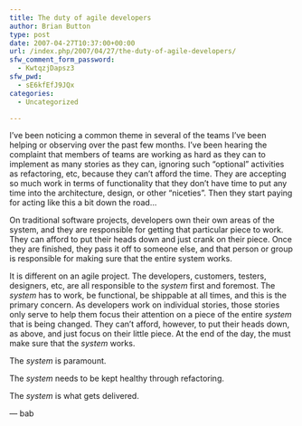 ```yaml
---
title: The duty of agile developers
author: Brian Button
type: post
date: 2007-04-27T10:37:00+00:00
url: /index.php/2007/04/27/the-duty-of-agile-developers/
sfw_comment_form_password:
  - KwtqzjDapsz3
sfw_pwd:
  - sE6kfEfJ9JQx
categories:
  - Uncategorized

---
```

I&#8217;ve been noticing a common theme in several of the teams I&#8217;ve been helping or observing over the past few months. I&#8217;ve been hearing the complaint that members of teams are working as hard as they can to implement as many stories as they can, ignoring such &#8220;optional&#8221; activities as refactoring, etc, because they can&#8217;t afford the time. They are accepting so much work in terms of functionality that they don&#8217;t have time to put any time into the architecture, design, or other &#8220;niceties&#8221;. Then they start paying for acting like this a bit down the road&#8230;

On traditional software projects, developers own their own areas of the system, and they are responsible for getting that particular piece to work. They can afford to put their heads down and just crank on their piece. Once they are finished, they pass it off to someone else, and that person or group is responsible for making sure that the entire system works.

It is different on an agile project. The developers, customers, testers, designers, etc, are all responsible to the _system_ first and foremost. The _system_ has to work, be functional, be shippable at all times, and this is the primary concern. As developers work on individual stories, those stories only serve to help them focus their attention on a piece of the entire _system_ that is being changed. They can&#8217;t afford, however, to put their heads down, as above, and just focus on their little piece. At the end of the day, the must make sure that the _system_ works.

The _system_ is paramount. 

The _system_ needs to be kept healthy through refactoring. 

The _system_ is what gets delivered.

&#8212; bab